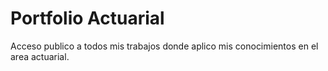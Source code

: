 # Portfolio Actuarial
Acceso publico a todos mis trabajos donde aplico mis conocimientos en el area actuarial.
